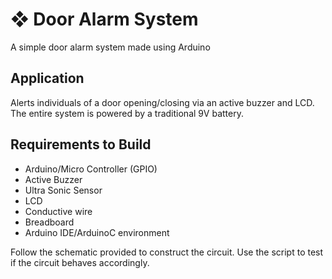 # ❖ Door Alarm System 
A simple door alarm system made using Arduino

## Application
Alerts individuals of a door opening/closing via an active buzzer and LCD. The entire system is powered by a traditional 9V battery.

## Requirements to Build
- Arduino/Micro Controller (GPIO)
- Active Buzzer
- Ultra Sonic Sensor
- LCD
- Conductive wire
- Breadboard
- Arduino IDE/ArduinoC environment

Follow the schematic provided to construct the circuit. Use the script to test if the circuit behaves accordingly. 
